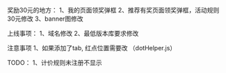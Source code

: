 
奖励30元的地方：
  1、我的页面领奖弹框
  2、推荐有奖页面领奖弹框，活动规则30元修改
  3、banner图修改

上线事项：
  1、域名修改
  2、最低版本库要求修改

注意事项
  1、如果添加了tab, 红点位置需要改 （dotHelper.js）

TODO：
  1、计价规则未注册不显示
